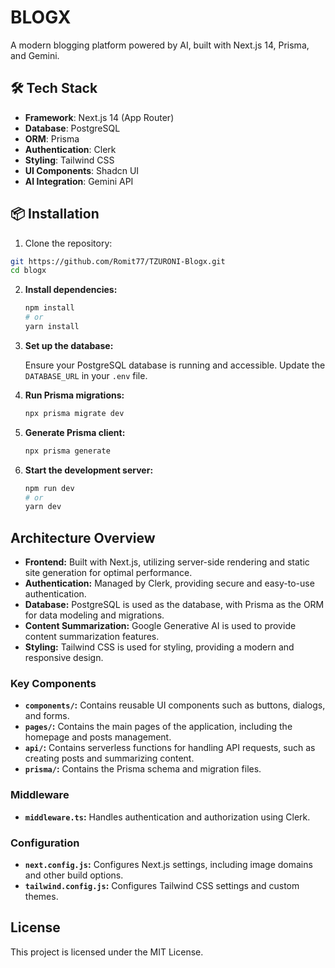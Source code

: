 # BLOGX

A modern blogging platform powered by AI, built with Next.js 14, Prisma, and Gemini.

## 🛠️ Tech Stack

- **Framework**: Next.js 14 (App Router)
- **Database**: PostgreSQL
- **ORM**: Prisma
- **Authentication**: Clerk
- **Styling**: Tailwind CSS
- **UI Components**: Shadcn UI
- **AI Integration**: Gemini API

## 📦 Installation

1. Clone the repository:

```bash
git https://github.com/Romit77/TZURONI-Blogx.git
cd blogx
```

2. **Install dependencies:**

   ```bash
   npm install
   # or
   yarn install
   ```

3. **Set up the database:**

   Ensure your PostgreSQL database is running and accessible. Update the `DATABASE_URL` in your `.env` file.

4. **Run Prisma migrations:**

   ```bash
   npx prisma migrate dev
   ```

5. **Generate Prisma client:**

   ```bash
   npx prisma generate
   ```

6. **Start the development server:**

   ```bash
   npm run dev
   # or
   yarn dev
   ```

## Architecture Overview

- **Frontend:** Built with Next.js, utilizing server-side rendering and static site generation for optimal performance.
- **Authentication:** Managed by Clerk, providing secure and easy-to-use authentication.
- **Database:** PostgreSQL is used as the database, with Prisma as the ORM for data modeling and migrations.
- **Content Summarization:** Google Generative AI is used to provide content summarization features.
- **Styling:** Tailwind CSS is used for styling, providing a modern and responsive design.

### Key Components

- **`components/`:** Contains reusable UI components such as buttons, dialogs, and forms.
- **`pages/`:** Contains the main pages of the application, including the homepage and posts management.
- **`api/`:** Contains serverless functions for handling API requests, such as creating posts and summarizing content.
- **`prisma/`:** Contains the Prisma schema and migration files.

### Middleware

- **`middleware.ts`:** Handles authentication and authorization using Clerk.

### Configuration

- **`next.config.js`:** Configures Next.js settings, including image domains and other build options.
- **`tailwind.config.js`:** Configures Tailwind CSS settings and custom themes.


## License

This project is licensed under the MIT License.
